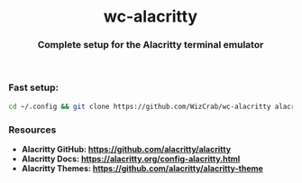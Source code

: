 <h1 align="center">
  wc-alacritty
</h1>
<h3 align="center">
  Complete setup for the Alacritty terminal emulator
</h3>
<br>

### Fast setup:
```bash
cd ~/.config && git clone https://github.com/WizCrab/wc-alacritty alacritty
```

### Resources
- **Alacritty GitHub: https://github.com/alacritty/alacritty**
- **Alacritty Docs: https://alacritty.org/config-alacritty.html**
- **Alacritty Themes: https://github.com/alacritty/alacritty-theme**
